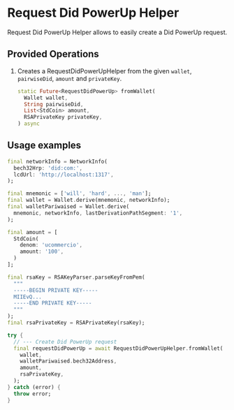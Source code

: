 # Request Did PowerUp Helper

Request Did PowerUp Helper allows to easily create a Did PowerUp request.

## Provided Operations

1. Creates a RequestDidPowerUpHelper from the given `wallet`, `pairwiseDid`, `amount` and `privateKey`.

    ```dart
    static Future<RequestDidPowerUp> fromWallet(
      Wallet wallet,
      String pairwiseDid,
      List<StdCoin> amount,
      RSAPrivateKey privateKey,
    ) async
    ```

## Usage examples

```dart
final networkInfo = NetworkInfo(
  bech32Hrp: 'did:com:',
  lcdUrl: 'http://localhost:1317',
);

final mnemonic = ['will', 'hard', ..., 'man'];
final wallet = Wallet.derive(mnemonic, networkInfo);
final walletPariwaised = Wallet.derive(
  mnemonic, networkInfo, lastDerivationPathSegment: '1',
);

final amount = [
  StdCoin(
    denom: 'ucommercio',
    amount: '100',
  )
];

final rsaKey = RSAKeyParser.parseKeyFromPem(
  """
  -----BEGIN PRIVATE KEY-----
  MIIEvQ...
  -----END PRIVATE KEY-----
  """
);
final rsaPrivateKey = RSAPrivateKey(rsaKey);

try {
  // --- Create Did PowerUp request
  final requestDidPowerUp = await RequestDidPowerUpHelper.fromWallet(
    wallet,
    walletPariwaised.bech32Address,
    amount,
    rsaPrivateKey,
  );
} catch (error) {
  throw error;
}
```
